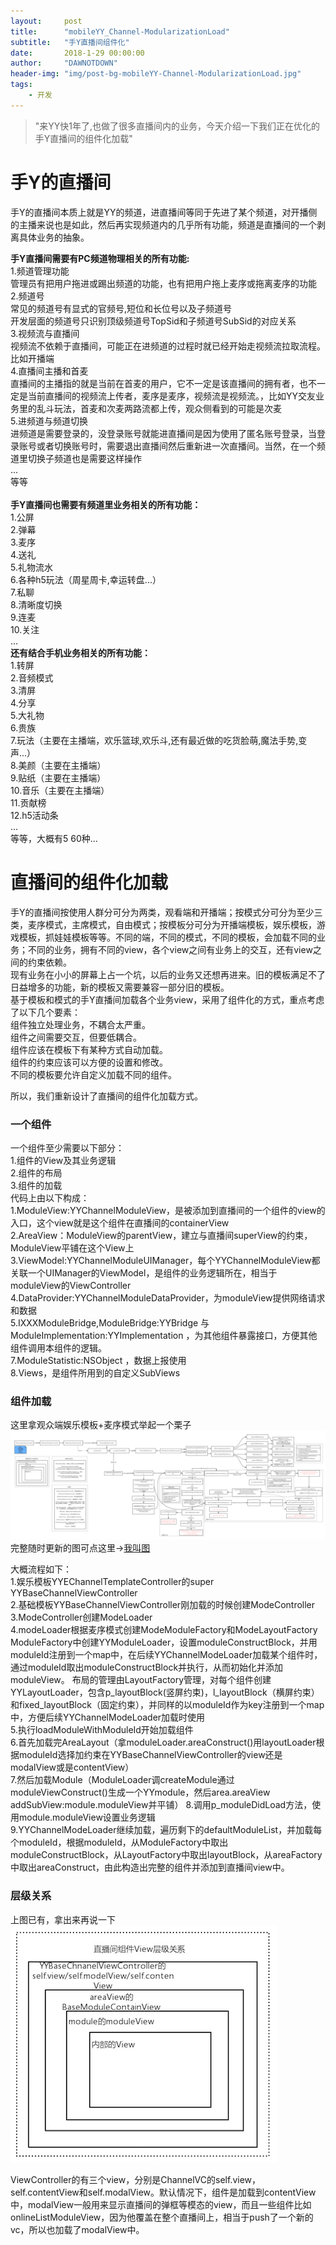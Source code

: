 ```yaml
---
layout:     post
title:      "mobileYY_Channel-ModularizationLoad"
subtitle:   "手Y直播间组件化"
date:       2018-1-29 00:00:00
author:     "DAWNOTDOWN"
header-img: "img/post-bg-mobileYY-Channel-ModularizationLoad.jpg"
tags:
    - 开发
---
```


>"来YY快1年了,也做了很多直播间内的业务，今天介绍一下我们正在优化的手Y直播间的组件化加载"  

# 手Y的直播间  
手Y的直播间本质上就是YY的频道，进直播间等同于先进了某个频道，对开播侧的主播来说也是如此，然后再实现频道内的几乎所有功能，频道是直播间的一个剥离具体业务的抽象。 
 
**手Y直播间需要有PC频道物理相关的所有功能:**  
1.频道管理功能  
管理员有把用户拖进或踢出频道的功能，也有把用户拖上麦序或拖离麦序的功能  
2.频道号  
常见的频道号有显式的官频号,短位和长位号以及子频道号  
开发层面的频道号只识别顶级频道号TopSid和子频道号SubSid的对应关系  
3.视频流与直播间  
视频流不依赖于直播间，可能正在进频道的过程时就已经开始走视频流拉取流程。比如开播端  
4.直播间主播和首麦  
直播间的主播指的就是当前在首麦的用户，它不一定是该直播间的拥有者，也不一定是当前直播间的视频流上传者，麦序是麦序，视频流是视频流。，比如YY交友业务里的乱斗玩法，首麦和次麦两路流都上传，观众侧看到的可能是次麦  
5.进频道与频道切换  
​进频道是需要登录的，没登录账号就能进直播间是因为使用了匿名账号登录，当登录账号或者切换账号时，需要退出直播间然后重新进一次直播间。当然，在一个频道里切换子频道也是需要这样操作  
...  
​等等  
​    
**手Y直播间也需要有频道里业务相关的所有功能：**  
1.公屏  
2.弹幕  
3.麦序  
4.送礼  
5.礼物流水  
6.各种h5玩法（周星周卡,幸运转盘...）  
7.私聊  
8.清晰度切换    
9.连麦  
10.关注  
...  
**还有结合手机业务相关的所有功能：**  
1.转屏  
2.音频模式  
3.清屏  
4.分享  
5.大礼物  
6.贵族  
7.玩法（主要在主播端，欢乐篮球,欢乐斗,还有最近做的吃货脸萌,魔法手势,变声...）   
8.美颜（主要在主播端）    
9.贴纸（主要在主播端）     
10.音乐（主要在主播端）     
11.贡献榜  
12.h5活动条    
...  
​等等，大概有5 60种...
​
​  
# 直播间的组件化加载
手Y的直播间按使用人群分可分为两类，观看端和开播端；按模式分可分为至少三类，麦序模式，主席模式，自由模式；按模板分可分为开播端模板，娱乐模板，游戏模板，抓娃娃模板等等。不同的端，不同的模式，不同的模板，会加载不同的业务；不同的业务，拥有不同的view，各个view之间有业务上的交互，还有view之间的约束依赖。  
现有业务在小小的屏幕上占一个坑，以后的业务又还想再进来。旧的模板满足不了日益增多的功能，新的模板又需要兼容一部分旧的模板。  
基于模板和模式的手Y直播间加载各个业务view，采用了组件化的方式，重点考虑了以下几个要素：      
组件独立处理业务，不耦合太严重。  
组件之间需要交互，但要低耦合。  
组件应该在模板下有某种方式自动加载。    
组件的约束应该可以方便的设置和修改。  
不同的模板要允许自定义加载不同的组件。  
  
所以，我们重新设计了直播间的组件化加载方式。  

### 一个组件
一个组件至少需要以下部分：  
1.组件的View及其业务逻辑  
2.组件的布局  
3.组件的加载  
代码上由以下构成：  
1.ModuleView:YYChannelModuleView，是被添加到直播间的一个组件的view的入口，这个view就是这个组件在直播间的containerView  
2.AreaView：ModuleView的parentView，建立与直播间superView的约束，ModuleView平铺在这个View上  
3.ViewModel:YYChannelModuleUIManager，每个YYChannelModuleView都关联一个UIManager的ViewModel，是组件的业务逻辑所在，相当于moduleView的ViewController  
4.DataProvider:YYChannelModuleDataProvider，为moduleView提供网络请求和数据  
5.IXXXModuleBridge,ModuleBridge:YYBridge <IXXXModuleBridge>与ModuleImplementation:YYImplementation <IXXXModuleBridge>，为其他组件暴露接口，方便其他组件调用本组件的逻辑。  
7.ModuleStatistic:NSObject <IModuleStatistic>，数据上报使用  
8.Views，是组件所用到的自定义SubViews

### 组件加载
这里拿观众端娱乐模板+麦序模式举起一个栗子
![图片1](/img/mobileYY-Channel-modularizationLoad.png)
完整随时更新的图可点这里→[我叫图](https://www.processon.com/view/link/5aafe49be4b0e935339228b5) 
 
大概流程如下：  
1.娱乐模板YYEChannelTemplateController的super YYBaseChannelViewController    
2.基础模板YYBaseChannelViewController刚加载的时候创建ModeController    
3.ModeController创建ModeLoader  
4.modeLoader根据麦序模式创建ModeModuleFactory和ModeLayoutFactory
ModuleFactory中创建YYModuleLoader，设置moduleConstructBlock，并用moduleId注册到一个map中，在后续YYChannelModeLoader加载某个组件时，通过moduleId取出moduleConstructBlock并执行，从而初始化并添加moduleView。
布局的管理由LayoutFactory管理，对每个组件创建YYLayoutLoader，包含p_layoutBlock(竖屏约束)，l_layoutBlock（横屏约束）和fixed_layoutBlock（固定约束），并同样的以moduleId作为key注册到一个map中，方便后续YYChannelModeLoader加载时使用  
5.执行loadModuleWithModuleId开始加载组件  
6.首先加载完AreaLayout（拿moduleLoader.areaConstruct()用layoutLoader根据moduleId选择加约束在YYBaseChannelViewController的view还是modalView或是contentView）  
7.然后加载Module（ModuleLoader调createModule通过moduleViewConstruct()生成一个YYmodule，然后area.areaView addSubView:module.moduleView并平铺）
8.调用p_moduleDidLoad方法，使用module.moduleView设置业务逻辑  
9.YYChannelModeLoader继续加载，遍历剩下的defaultModuleList，并加载每个moduleId，根据moduleId，从ModuleFactory中取出moduleConstructBlock，从LayoutFactory中取出layoutBlock，从areaFactory中取出areaConstruct，由此构造出完整的组件并添加到直播间view中。


### 层级关系
上图已有，拿出来再说一下
![图片2](/img/mobileYY-Channel-modularizationLoad_hierarchy.jpg)

ViewController的有三个view，分别是ChannelVC的self.view，self.contentView和self.modalView。默认情况下，组件是加载到contentView中，modalView一般用来显示直播间的弹框等模态的view，而且一些组件比如onlineListModuleView，因为他覆盖在整个直播间上，相当于push了一个新的vc，所以也加载了modalView中。 
 
